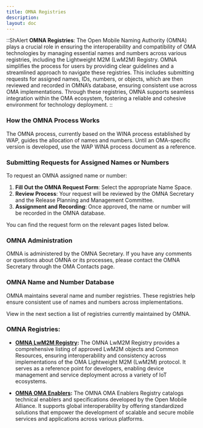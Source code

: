 ```yaml
---
title: OMNA Registries
description:
layout: doc
---
```


::ShAlert
**OMNA Registries**: The Open Mobile Naming Authority (OMNA) plays a crucial role in ensuring the interoperability and compatibility of OMA technologies by managing essential names and numbers across various registries, including the Lightweight M2M (LwM2M) Registry. OMNA simplifies the process for users by providing clear guidelines and a streamlined approach to navigate these registries. This includes submitting requests for assigned names, IDs, numbers, or objects, which are then reviewed and recorded in OMNA’s database, ensuring consistent use across OMA implementations. Through these registries, OMNA supports seamless integration within the OMA ecosystem, fostering a reliable and cohesive environment for technology deployment.
::

### How the OMNA Process Works

The OMNA process, currently based on the WINA process established by WAP, guides the allocation of names and numbers. Until an OMA-specific version is developed, use the WAP WINA process document as a reference.

### Submitting Requests for Assigned Names or Numbers

To request an OMNA assigned name or number:

1. **Fill Out the OMNA Request Form**: Select the appropriate Name Space.
2. **Review Process**: Your request will be reviewed by the OMNA Secretary and the Release Planning and Management Committee.
3. **Assignment and Recording**: Once approved, the name or number will be recorded in the OMNA database.

You can find the request form on the relevant pages listed below.

### OMNA Administration

OMNA is administered by the OMNA Secretary. If you have any comments or questions about OMNA or its processes, please contact the OMNA Secretary through the OMA Contacts page.

### OMNA Name and Number Database

OMNA maintains several name and number registries. These registries help ensure consistent use of names and numbers across implementations.

View in the next section a list of registries currently maintained by OMNA.

### OMNA Registries: 
* **[OMNA LwM2M Registry](/lwm2m/resources/registry):** The OMNA LwM2M Registry provides a comprehensive listing of approved LwM2M objects and Common Resources, ensuring interoperability and consistency across implementations of the OMA Lightweight M2M (LwM2M) protocol. It serves as a reference point for developers, enabling device management and service deployment across a variety of IoT ecosystems.



* **[OMNA OMA Enablers](/specifications/registries/enablers):** The OMNA OMA Enablers Registry catalogs technical enablers and specifications developed by the Open Mobile Alliance. It supports global interoperability by offering standardized solutions that empower the development of scalable and secure mobile services and applications across various platforms.